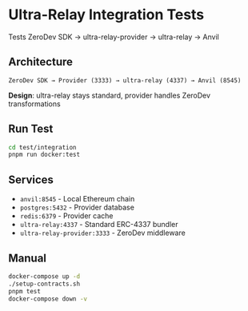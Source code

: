# Ultra-Relay Integration Tests

Tests ZeroDev SDK → ultra-relay-provider → ultra-relay → Anvil

## Architecture

```
ZeroDev SDK → Provider (3333) → ultra-relay (4337) → Anvil (8545)
```

**Design**: ultra-relay stays standard, provider handles ZeroDev transformations

## Run Test

```bash
cd test/integration
pnpm run docker:test
```

## Services

- `anvil:8545` - Local Ethereum chain
- `postgres:5432` - Provider database
- `redis:6379` - Provider cache
- `ultra-relay:4337` - Standard ERC-4337 bundler
- `ultra-relay-provider:3333` - ZeroDev middleware

## Manual

```bash
docker-compose up -d
./setup-contracts.sh
pnpm test
docker-compose down -v
```
